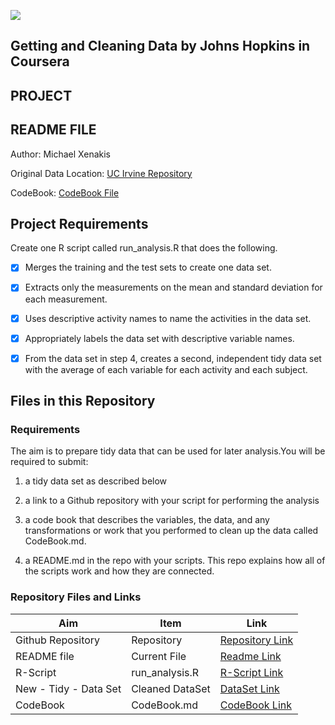 ![](https://d3njjcbhbojbot.cloudfront.net/api/utilities/v1/imageproxy/https://coursera-course-photos.s3.amazonaws.com/6d/aac7c069b611e39de639278c4f9dba/ObtainingData.jpg?auto=format%2Ccompress&dpr=2&w=80&h=80&fit=fill&bg=FFF)

## Getting and Cleaning Data by Johns Hopkins in Coursera
## PROJECT
## README FILE

Author: Michael Xenakis <br />

Original Data Location: [UC Irvine Repository](https://d396qusza40orc.cloudfront.net/getdata%2Fprojectfiles%2FUCI%20HAR%20Dataset.zip "Clicking will download the data")

CodeBook: [CodeBook File](XXXXXXX)

## Project Requirements
Create one R script called run_analysis.R that does the following.

- [x] Merges the training and the test sets to create one data set.
- [x] Extracts only the measurements on the mean and standard deviation for each measurement.
- [x] Uses descriptive activity names to name the activities in the data set.
- [x] Appropriately labels the data set with descriptive variable names.
- [x] From the data set in step 4, creates a second, independent tidy data set with the average of each variable for each activity and each subject.


## Files in this Repository

### Requirements
The aim is to prepare tidy data that can be used for later analysis.You will be required to submit:

1. a tidy data set as described below

2. a link to a Github repository with your script for performing the analysis

3. a code book that describes the variables, the data, and any transformations or work that you performed to clean up the data called CodeBook.md. 

4. a README.md in the repo with your scripts. This repo explains how all of the scripts work and how they are connected.


### Repository Files and Links

Aim | Item | Link
--- | --- | ---
Github Repository | Repository |  [Repository Link](https://github.com/MXenakis/Getting-and-Cleaning-Data-Project)
README file | Current File |  [Readme Link](https://github.com/MXenakis/Getting-and-Cleaning-Data-Project/blob/master/README.md)
R-Script |  run_analysis.R |  [R-Script Link](https://github.com/MXenakis/Getting-and-Cleaning-Data-Project/edit/master/run_analysis.R)
New - Tidy -  Data Set |  Cleaned DataSet |  [DataSet Link](https://github.com/MXenakis/Getting-and-Cleaning-Data-Project/edit/master/MytidyDataSet.txt)
CodeBook | CodeBook.md |  [CodeBook Link](https://github.com/MXenakis/Getting-and-Cleaning-Data-Project/blob/master/CodeBook.md)



